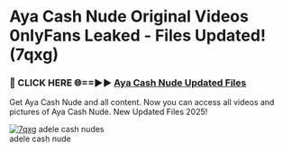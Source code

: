 # Aya Cash Nude Original Videos 0nlyFans Leaked - Files Updated! (7qxg)

<h3>🔴 CLICK HERE 🌐==►► <a href="https://tinyurl.com/yrmya6cz" rel="nofollow">Aya Cash Nude Updated Files</a></h3>

Get Aya Cash Nude and all content. Now you can access all videos and pictures of Aya Cash Nude. New Updated Files 2025!

[![7qxg](https://i.imgur.com/FMdXYCs.gif)](https://tinyurl.com/yrmya6cz)
adele cash nudes<br>
adele cash nude